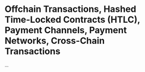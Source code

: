 # Offchain Transactions, Hashed Time-Locked Contracts (HTLC), Payment Channels, Payment Networks, Cross-Chain Transactions

...
